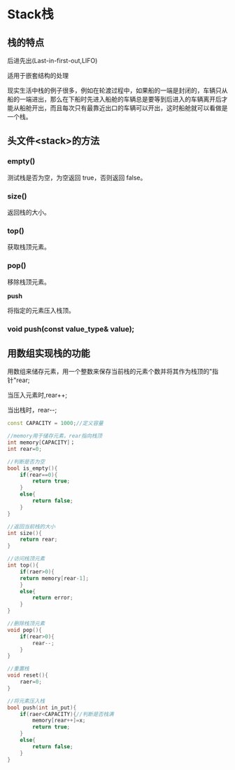 # Stack栈

## 栈的特点

后进先出(Last-in-first-out,LIFO)

适用于嵌套结构的处理

现实生活中栈的例子很多，例如在轮渡过程中，如果船的一端是封闭的，车辆只从船的一端进出，那么在下船时先进入船舱的车辆总是要等到后进入的车辆离开后才能从船舱开出，而且每次只有最靠近出口的车辆可以开出，这时船舱就可以看做是一个栈。

## 头文件\<stack\>的方法

### empty() 

测试栈是否为空，为空返回 true，否则返回 false。

### size() 

返回栈的大小。

### top() 

获取栈顶元素。

### pop() 

移除栈顶元素。

**push**

将指定的元素压入栈顶。

### void push(const value_type& value);

## 用数组实现栈的功能

用数组来储存元素，用一个整数来保存当前栈的元素个数并将其作为栈顶的"指针"rear;

当压入元素时,rear++;

当出栈时，rear--;

```c++
const CAPACITY = 1000;//定义容量

//memory用于储存元素，rear指向栈顶
int memory[CAPACITY]；
int rear=0;

//判断是否为空
bool is_empty(){
    if(rear==0){
        return true;
    }
    else{
        return false;
    }
}

//返回当前栈的大小
int size(){
    return rear;
}

//访问栈顶元素
int top(){
    if(raer>0){
    return memory[rear-1];
    }
    else{
        return error;
    }
}

//删除栈顶元素
void pop(){
    if(rear>0){
        rear--;
    }
}

//重置栈
void reset(){
    raer=0;
}

//将元素压入栈
bool push(int in_put){
    if(raer<CAPACITY){//判断是否栈满
        memory[rear++]=x;
        return true;
    }
    else{
        return false;
    }
}




```


